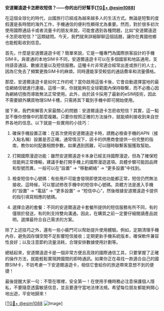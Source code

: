**安道爾遠遊卡怎麽收短信？——你的出行好幫手[[TG💪+ @esim1088](https://t.me/s/esim1088)]**

在這個全球化的時代，出國旅行已經成為越來越多人的生活方式。無論是短暫的度假還是長時間的海外工作，手機通信的便利性顯得尤為重要。然而，對於很多初次使用國際通話卡或者流量卡的朋友來說，可能會遇到各種問題，比如“安道爾遠遊卡怎麽收短信？”這類疑問。今天，我們就來詳細聊聊這個話題，讓你在異國他鄉也能輕鬆收到信息。

首先，什麼是安道爾遠遊卡呢？簡單來說，它是一種專門為國際旅客設計的手機SIM卡。與普通的本地SIM卡不同，安道爾遠遊卡可以在多個國家和地區通用，支持語音通話、數據流量以及短信服務。這種卡片非常適合經常出差或旅行的人士，因為它免去了頻繁更換SIM卡的麻煩，同時還能享受較低的通話費率和流量價格。

那麼，安道爾遠遊卡是如何工作的呢？當你啟用這張卡後，它會自動選擇當地的最佳網絡信號進行連接。這樣一來，你就能夠在全球範圍內保持聯繫，而不必擔心因為網絡切換而導致無法正常使用。此外，由於該卡採用了最新的eSIM技術，因此不需要額外購買物理SIM卡槽，只需將其下載到手機中即可開始使用。

接下來，我們來解答大家最關心的問題：安道爾遠遊卡怎麽收短信？其實，這一點並不像你想像中的那麼複雜。只要你按照正確的方法操作，就能順利接收到来自世界各地的信息。以下就是一些實用的小技巧：

1. 確保手機設置正確：在首次使用安道爾遠遊卡時，請務必檢查手機的APN（接入點名稱）設置是否正確。通常情況下，該卡的供應商會提供一份完整的指南，教你如何配置相關參數。如果遇到困難，可以隨時聯繫客服獲取幫助。

2. 打開國際漫遊功能：雖然安道爾遠遊卡本身已經支持國際漫遊，但為了確保短信能夠正常傳輸，建議手動打開手機上的國際漫遊選項。具體步驟可能因品牌和型號而異，一般可以在“設置” -> “移動網絡” -> “更多設置”中找到。

3. 檢查短信中心號碼：有些用戶可能會發現即使其他功能都正常，短信仍然無法接收。這時候，可以嘗試修改手機中的短信中心號碼。具體方法是進入手機的“設置” -> “電話” -> “更多設置” -> “短信中心”，然後根據安道爾遠遊卡提供的指引填寫相應的號碼。

4. 選擇合適的套餐：不同的安道爾遠遊卡套餐所提供的短信服務有所不同，有的僅限於發送，有的則支持雙向溝通。因此，在購買之前一定要仔細閱讀產品說明，選擇最符合自己需求的方案。

除了上述技巧之外，還有一些小竅門可以帮助提升使用體驗。例如，定期清理手機內存，避免因存儲空間不足影響短信接收；定期更新手機系統版本，確保軟件兼容性良好；以及注意節約流量消耗，合理安排數據使用計劃等。

總結起來，安道爾遠遊卡是一個非常方便且高效的國際通信工具，只要掌握了正確的操作方法，就能輕鬆實現跨國間的即時通訊。如果你正在尋找一款適合自己的國際SIM卡，不妨考慮一下安道爾遠遊卡，相信它會給你的旅途帶來意想不到的便捷！

最後提醒大家一句：不管在哪裡，安全第一！在使用手機時務必注意保護個人隱私，不要隨意透露敏感信息，並且要遵守當地法律法規。希望每位朋友都能夠開心地出遊，平安地歸來！

[[TG💪+ @esim1088](https://t.me/s/esim1088) ![Image](https://i.postimg.cc/4NQfJmqS/Snipaste-2025-05-13-00-14-12.png)]